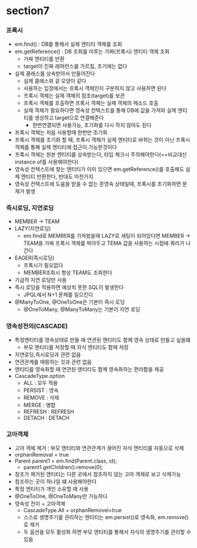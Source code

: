 # section7

### 프록시
- em.find() : DB를 통해서 실제 엔티티 객체를 조회
- em.getReference() : DB 조회를 미루는 가짜(프록시) 엔티티 객체 조회
    - 가짜 엔티티를 반환
    - target이 진짜 레퍼런스를 가르침, 초기에는 없다
- 실제 클래스를 상속받아서 만들어진다
    - 실제 클래스와 겉 모양이 같다
    - 사용하는 입장에서는 프록시 객체인지 구분하지 않고 사용하면 된다
    - 프록시 객체는 실제 객체의 참조(target)를 보관
    - 프록시 객체를 호출하면 프록시 객체는 실제 객체의 메소드 호출
    - 실제 객체가 필요하다면 영속성 컨텍스트를 통해 DB에 값을 가져와 실제 엔티티를 생성하고 target으로 연결해준다
        - 한번연결되면 사용가능, 초기화를 다시 하지 않아도 된다
- 프록시 객체는 처음 사용할때 한번만 초기화
- 프록시 객체를 초기화 할 때, 프록시 객체가 실제 엔티티로 바뀌는 것이 아닌 프록시 객체를 통해 실제 엔티티에 접근이 가능한것이다
- 프록시 객체는 원본 엔티티를 상속받는다, 타입 체크시 주의해야한다(==비교대신 instance of를 사용해야한다)
- 영속성 컨텍스트에 찾는 엔티티가 이미 있으면 em.getReference()를 호출해도 실제 엔티티 반환한다, 반대도 마찬가지
- 영속성 컨텍스트에 도움을 받을 수 없는 준영속 상태일때, 프록시를 초기화하면 문제가 발생

### 즉시로딩, 지연로딩
- MEMBER -> TEAM
- LAZY(지연로딩)
    - em.find로 MEMBER를 가져왔을때 LAZY로 세팅이 되어있다면 MEMBER -> TEAM을 가짜 프록시 객체를 박아두고 TEMA 값을 사용하는 시점에 쿼리가 나간다
- EAGER(즉시로딩)
    - 프록시가 필요없다
    - MEMBER조회시 항상 TEAM도 조회한다
- 가급적 지연 로딩만 사용
- 즉시 로딩을 적용하면 예상치 못한 SQL이 발생한다
    - JPQL에서 N+1 문제를 일으킨다
- @ManyToOne, @OneToOne은 기본이 즉시 로딩
    - @OneToMany, @ManyToMany는 기본이 지연 로딩

### 영속성전의(CASCADE)
- 특정엔티티를 영속상태로 만들 때 연관된 엔티티도 함께 영속 상태로 만들고 싶을떄
    - 부모 엔티티를 저장할 때 자식 엔티티도 함께 저장
- 지연로딩,즉시로딩과 관련 없음
- 연관관계를 매핑하는 것과 관련 없음
- 엔티티를 영속화할 때 연관된 엔티티도 함께 영속화하는 편라함을 제공
- CascadeType.option
    - ALL : 모두 적용
    - PERSIST : 영속
    - REMOVE : 삭제
    - MERGE : 병합
    - REFRESH : REFRESH
    - DETACH : DETACH
### 고아객체
- 고아 객체 제거 : 부모 엔티티와 연관관계가 끊어진 자식 엔티티를 자동으로 삭제
- orphanRemoval = true
- Parent parent1 = em.find(Parent.class, id);
    - parent1.getChildren().remove(0);
- 참조가 제거된 엔티티는 다른 곳에서 참조하지 않는 고아 객체로 보고 삭제가능
- 참조하는 곳이 하나일 떄 사용해야한다
- 특정 엔티티가 개인 소유할 때 사용
- @OneToOne, @OneToMany만 가능하다
- 영속성 전이 + 고아객체
    - CascadeType.All + orphanRemovel=true
    - 스스로 생명주기를 관리하는 엔티티는 em.persist()로 영속화, em.remove()로 제거
    - 두 옵션을 모두 활성화 하면 부모 엔티티를 통해서 자식의 생명주기를 관리할 수 있음
    

